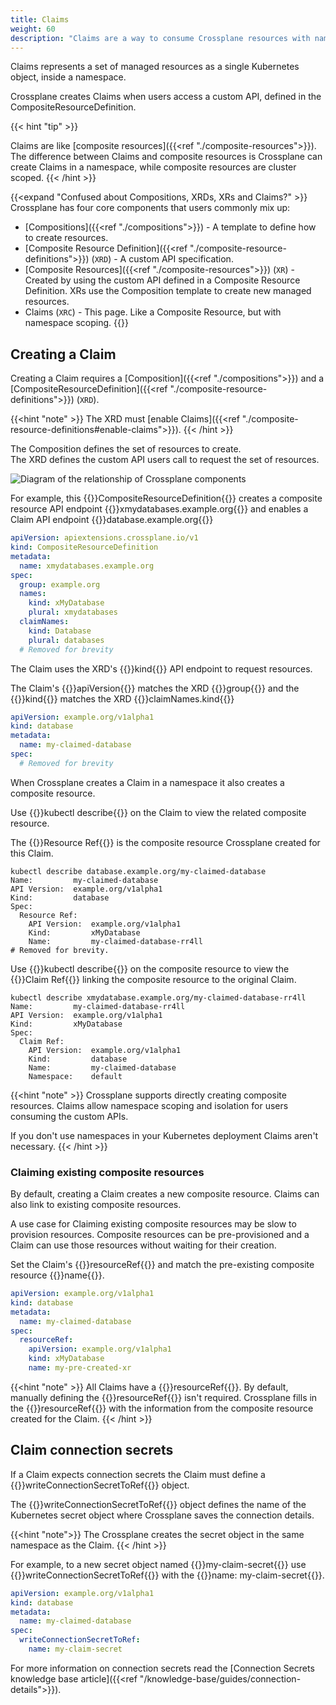 ```yaml
---
title: Claims
weight: 60
description: "Claims are a way to consume Crossplane resources with namespace scoping"
---
```


Claims represents a set of managed resources as a single
Kubernetes object, inside a namespace. 

Crossplane creates Claims when users access a
custom API, defined in the CompositeResourceDefinition. 

{{< hint "tip" >}}

Claims are like [composite resources]({{<ref "./composite-resources">}}). The
difference between Claims and composite resources is Crossplane can create 
Claims in a namespace, while composite resources are cluster scoped.
{{< /hint >}}

{{<expand "Confused about Compositions, XRDs, XRs and Claims?" >}}
Crossplane has four core components that users commonly mix up:

* [Compositions]({{<ref "./compositions">}}) - A template to define how to create resources.
* [Composite Resource Definition]({{<ref "./composite-resource-definitions">}})
  (`XRD`) - A custom API specification. 
* [Composite Resources]({{<ref "./composite-resources">}}) (`XR`) - Created by
  using the custom API defined in a Composite Resource Definition. XRs use the
  Composition template to create new managed resources. 
* Claims (`XRC`) - This page. Like a Composite Resource, but
  with namespace scoping. 
{{</expand >}}

## Creating a Claim

Creating a Claim requires a 
[Composition]({{<ref "./compositions">}}) and a 
[CompositeResourceDefinition]({{<ref "./composite-resource-definitions">}}) 
(`XRD`).  

{{<hint "note" >}}
The XRD must 
[enable Claims]({{<ref "./composite-resource-definitions#enable-claims">}}).
{{< /hint >}}

The Composition defines the set of resources to create.  
The XRD defines the custom API users call to request the set of resources.

![Diagram of the relationship of Crossplane components](/media/composition-how-it-works.svg)

For example, 
this {{<hover label="xrd1" line="2">}}CompositeResourceDefinition{{</hover>}}
creates a composite resource API endpoint 
{{<hover label="xrd1" line="4">}}xmydatabases.example.org{{</hover>}} and
enables a Claim API endpoint 
{{<hover label="xrd1" line="11">}}database.example.org{{</hover>}}

```yaml {label="xrd1",copy-lines="none"}
apiVersion: apiextensions.crossplane.io/v1
kind: CompositeResourceDefinition
metadata: 
  name: xmydatabases.example.org
spec:
  group: example.org
  names:
    kind: xMyDatabase
    plural: xmydatabases
  claimNames:
    kind: Database
    plural: databases
  # Removed for brevity
```

The Claim uses the XRD's 
{{<hover label="xrd1" line="11">}}kind{{</hover>}} API endpoint to request 
resources.

The Claim's {{<hover label="claim1CompositeResourceDefinintions" line="1">}}apiVersion{{</hover>}} matches
the XRD {{<hover label="xrd1" line="6">}}group{{</hover>}} and the 
{{<hover label="claim1" line="2">}}kind{{</hover>}} matches the XRD
{{<hover label="xrd1" line="11">}}claimNames.kind{{</hover>}}

```yaml {label="claim1",copy-lines="none"}
apiVersion: example.org/v1alpha1
kind: database
metadata:
  name: my-claimed-database
spec:
  # Removed for brevity
```

When Crossplane creates a Claim in a namespace it also creates a composite
resource.

Use {{<hover label="claimcomp" line="1">}}kubectl describe{{</hover>}} on the 
Claim to view the related composite resource.

The {{<hover label="claimcomp" line="6">}}Resource Ref{{</hover>}} is the
composite resource Crossplane created for this Claim. 

```shell {label="claimcomp",copy-lines="1"}
kubectl describe database.example.org/my-claimed-database
Name:         my-claimed-database
API Version:  example.org/v1alpha1
Kind:         database
Spec:
  Resource Ref:
    API Version:  example.org/v1alpha1
    Kind:         xMyDatabase
    Name:         my-claimed-database-rr4ll
# Removed for brevity.
```

Use {{<hover label="getcomp" line="1">}}kubectl describe{{</hover>}} on the
composite resource to view the 
{{<hover label="getcomp" line="6">}}Claim Ref{{</hover>}} linking the
composite resource to the original Claim.

```shell {label="getcomp",copy-lines="1"}
kubectl describe xmydatabase.example.org/my-claimed-database-rr4ll
Name:         my-claimed-database-rr4ll
API Version:  example.org/v1alpha1
Kind:         xMyDatabase
Spec:
  Claim Ref:
    API Version:  example.org/v1alpha1
    Kind:         database
    Name:         my-claimed-database
    Namespace:    default
```

{{<hint "note" >}}
Crossplane supports directly creating composite resources. Claims allow
namespace scoping and isolation for users consuming the custom APIs. 

If you don't use namespaces in your Kubernetes deployment Claims aren't necessary.
{{< /hint >}}

### Claiming existing composite resources

By default, creating a Claim creates a new composite resource. Claims can also
link to existing composite resources. 

A use case for Claiming existing composite resources may be slow to provision
resources. Composite resources can be pre-provisioned and a Claim can
use those resources without waiting for their creation. 

Set the Claim's {{<hover label="resourceref" line="6">}}resourceRef{{</hover>}}
and match the pre-existing composite resource
{{<hover label="resourceref" line="9">}}name{{</hover>}}.

```yaml {label="resourceref",copy-lines="none"}
apiVersion: example.org/v1alpha1
kind: database
metadata:
  name: my-claimed-database
spec:
  resourceRef:
    apiVersion: example.org/v1alpha1
    kind: xMyDatabase
    name: my-pre-created-xr
```

{{<hint "note" >}}
All Claims have a 
{{<hover label="resourceref" line="6">}}resourceRef{{</hover>}}. By default,
manually defining the 
{{<hover label="resourceref" line="6">}}resourceRef{{</hover>}}
isn't required. Crossplane fills in the
{{<hover label="resourceref" line="6">}}resourceRef{{</hover>}}
with the information from the composite resource created for the Claim.
{{< /hint >}}

## Claim connection secrets

If a Claim expects connection secrets the Claim must define a 
{{<hover label="claimSec" line="6">}}writeConnectionSecretToRef{{</hover>}}
object. 

The 
{{<hover label="claimSec" line="6">}}writeConnectionSecretToRef{{</hover>}}
object defines the name of the Kubernetes secret object where Crossplane saves
the connection details. 

{{<hint "note">}}
The Crossplane creates the secret object in the same namespace as the Claim.
{{< /hint >}}

For example, to a new secret object named
{{<hover label="claimSec" line="7">}}my-claim-secret{{</hover>}} use 
{{<hover label="claimSec" line="6">}}writeConnectionSecretToRef{{</hover>}} with
the 
{{<hover label="claimSec" line="7">}}name: my-claim-secret{{</hover>}}.
```yaml {label="claimSec"}
apiVersion: example.org/v1alpha1
kind: database
metadata:
  name: my-claimed-database
spec:
  writeConnectionSecretToRef:
    name: my-claim-secret
```

For more information on connection secrets read the [Connection Secrets
knowledge base article]({{<ref "/knowledge-base/guides/connection-details">}}).